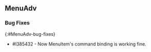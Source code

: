 ## MenuAdv

### Bug Fixes
{:#MenuAdv-bug-fixes}

* \#I385432 - Now MenuItem's command binding is working fine.